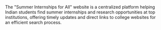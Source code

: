 The "Summer Internships for All" website is a centralized platform helping Indian students find summer internships and research opportunities at top institutions, offering timely updates and direct links to college websites for an efficient search process.
